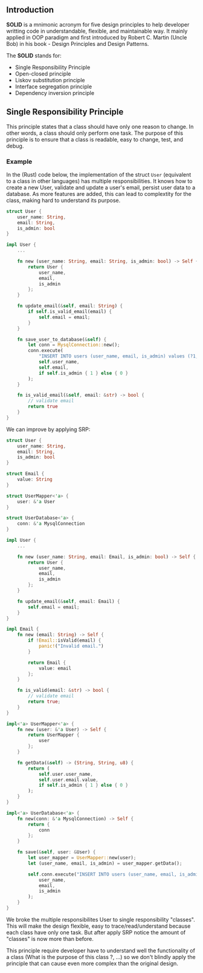 ## Introduction
**SOLID** is a mnimonic acronym for five design principles to help developer writting code in understandable, flexible, and maintainable way. It mainly applied in OOP paradigm and first introduced by Robert C. Martin (Uncle Bob) in his book - Design Principles and Design Patterns.

The **SOLID** stands for:
- Single Responsibility Principle
- Open-closed principle
- Liskov substitution principle
- Interface segregation principle
- Dependency inversion principle

## Single Responsibility Principle
This principle states that a class should have only one reason to change. In other words, a class should only perform one task. The purpose of this principle is to ensure that a class is readable, easy to change, test, and debug.

### Example
In the (Rust) code below, the implementation of the struct `User` (equivalent to a class in other languages) has multiple responsibilities. It knows how to create a new User, validate and update a user's email, persist user data to a database. As more features are added, this can lead to complextity for the class, making hard to understand its purpose.

```rust
struct User {
    user_name: String,
    email: String,
    is_admin: bool
}

impl User {
    ...

    fn new (user_name: String, email: String, is_admin: bool) -> Self {
        return User {
            user_name,
            email,
            is_admin
        };
    }

    fn update_email(&self, email: String) {
        if self.is_valid_email(email) {
            self.email = email;
        }
    }

    fn save_user_to_database(&self) {
        let conn = MysqlConnection::new();
        conn.execute(
            "INSERT INTO users (user_name, email, is_admin) values (?1, ?2, ?3)", 
            self.user_name, 
            self.email,
            if self.is_admin { 1 } else { 0 }    
        );
    }

    fn is_valid_email(&self, email: &str) -> bool {
        // validate email
        return true
    }
}
```

We can improve by applying SRP:

```rust
struct User {
    user_name: String,
    email: String,
    is_admin: bool
}

struct Email {
    value: String
}

struct UserMapper<'a> {
    user: &'a User
}

struct UserDatabase<'a> {
    conn: &'a MysqlConnection
}

impl User {
    ...

    fn new (user_name: String, email: Email, is_admin: bool) -> Self {
        return User {
            user_name,
            email,
            is_admin
        };
    }

    fn update_email(&self, email: Email) {
        self.email = email;
    }
}

impl Email {
    fn new (email: String) -> Self {
        if !Email::isValid(email) {
            panic!("Invalid email.")
        }

        return Email { 
            value: email 
        };
    }

    fn is_valid(email: &str) -> bool {
        // validate email
        return true;
    }
}

impl<'a> UserMapper<'a> {
    fn new (user: &'a User) -> Self {
        return UserMapper {
            user
        };
    }

    fn getData(&self) -> (String, String, u8) {
        return (
            self.user.user_name, 
            self.user.email.value, 
            if self.is_admin { 1 } else { 0 }
        );
    }
}

impl<'a> UserDatabase<'a> {
    fn new(conn: &'a MysqlConnection) -> Self {
        return {
            conn
        };
    }

    fn save(&self, user: &User) {
        let user_mapper = UserMapper::new(user);
        let (user_name, email, is_admin) = user_mapper.getData();

        self.conn.execute("INSERT INTO users (user_name, email, is_admin) values (?1, ?2, ?3)", 
            user_name, 
            email,
            is_admin    
        );
    }
}
```

We broke the multiple responsibilites User to single responsibility "classes". This will make the design flexible, easy to trace/read/understand because each class have only one task. But after apply SRP notice the amount of "classes" is now more than before.

This principle require developer have to understand well the functionality of a class (What is the purpose of this class ?, ...) so we don't blindly apply the principle that can cause even more complex than the original design.
